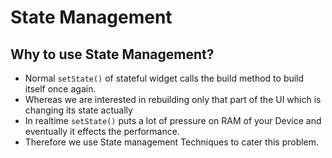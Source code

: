 # State Management

## Why to use State Management?
- Normal `setState()` of stateful widget calls the build method to build itself once again.
- Whereas we are interested in rebuilding only that part of the UI which is changing its state actually
- In realtime `setState()` puts a lot of pressure on RAM of your Device and eventually it effects the performance.
- Therefore we use State management Techniques to cater this problem.

